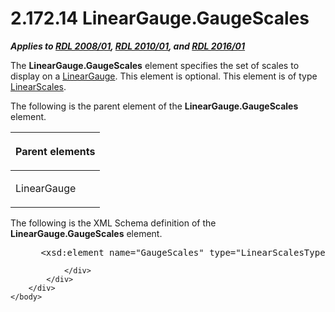 <html dir="LTR" xmlns:mshelp="http://msdn.microsoft.com/mshelp" xmlns:ddue="http://ddue.schemas.microsoft.com/authoring/2003/5" xmlns:xlink="http://www.w3.org/1999/xlink" xmlns:tool="http://www.microsoft.com/tooltip">
    <head>
        <meta http-equiv="Content-Type" content="text/html; CHARSET=utf-8"></meta>
        <meta name="save" content="history"></meta>
        <title>2.172.14 LinearGauge.GaugeScales</title>
        <xml>
            <mshelp:toctitle title="2.172.14 LinearGauge.GaugeScales"></mshelp:toctitle>
            <mshelp:rltitle title="[MS-RDL]: LinearGauge.GaugeScales"></mshelp:rltitle>
            <mshelp:keyword index="A" term="fd2968e4-d68a-4a64-b99a-d6b3ad9a987b"></mshelp:keyword>
            <mshelp:attr name="DCSext.ContentType" value="open specification"></mshelp:attr>
            <mshelp:attr name="AssetID" value="fd2968e4-d68a-4a64-b99a-d6b3ad9a987b"></mshelp:attr>
            <mshelp:attr name="TopicType" value="kbRef"></mshelp:attr>
            <mshelp:attr name="DCSext.Title" value="[MS-RDL]: LinearGauge.GaugeScales" />
        </xml>
    </head>
    <body>
        <div id="header">
            <h1 class="heading">2.172.14 LinearGauge.GaugeScales</h1>
        </div>
        <div id="mainSection">
            <div id="mainBody">
                <div id="allHistory" class="saveHistory"></div>
                <div id="sectionSection0" class="section" name="collapseableSection">
                    

<p><b><i>Applies to </i></b><a href="1e855f94-4617-47e4-b89e-0856c6cb420f.htm"><b><i>RDL 2008/01</i></b></a><b><i>,
</i></b><a href="3428e690-a348-4ec7-8a6a-8efb42d2cdee.htm"><b><i>RDL 2010/01</i></b></a><b><i>,
and </i></b><a href="52ce3983-2bfc-4e72-9359-42aaf5fe4509.htm"><b><i>RDL 2016/01</i></b></a></p>

<p>The <b>LinearGauge.GaugeScales</b> element specifies the set
of scales to display on a <a href="021b569b-07ae-462a-ac62-d3ab51f183f5.htm">LinearGauge</a>.
This element is optional. This element is of type <a href="764e7510-7986-4d7c-97da-d2fc64c8d40e.htm">LinearScales</a>.</p>

<p>The following is the parent element of the <b>LinearGauge.GaugeScales</b>
element.</p>

<table>
 <thead>
  <tr>
   <th>
   <p>Parent elements</p>
   </th>
  </tr>
 </thead>
 <tr>
  <td>
  <p>LinearGauge</p>
  </td>
 </tr>
</table>

<p>The following is the XML Schema definition of the <b>LinearGauge.GaugeScales</b>
element.</p>

<dl>
<dd>
<div><pre> &lt;xsd:element name=&quot;GaugeScales&quot; type=&quot;LinearScalesType&quot; minOccurs=&quot;0&quot;&gt;
</pre></div>
</dd></dl>


                </div>
            </div>
        </div>
    </body>
</html>
